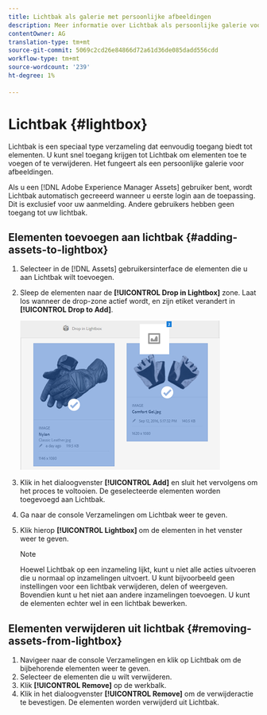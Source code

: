 ```yaml
---
title: Lichtbak als galerie met persoonlijke afbeeldingen
description: Meer informatie over Lichtbak als persoonlijke galerie voor afbeeldingen in Adobe Experience Manager Assets].
contentOwner: AG
translation-type: tm+mt
source-git-commit: 5069c2cd26e84866d72a61d36de085dadd556cdd
workflow-type: tm+mt
source-wordcount: '239'
ht-degree: 1%

---
```



# Lichtbak {#lightbox}

Lichtbak is een speciaal type verzameling dat eenvoudig toegang biedt tot elementen. U kunt snel toegang krijgen tot Lichtbak om elementen toe te voegen of te verwijderen. Het fungeert als een persoonlijke galerie voor afbeeldingen.

Als u een [!DNL Adobe Experience Manager Assets] gebruiker bent, wordt Lichtbak automatisch gecreeerd wanneer u eerste login aan de toepassing. Dit is exclusief voor uw aanmelding. Andere gebruikers hebben geen toegang tot uw lichtbak.

## Elementen toevoegen aan lichtbak {#adding-assets-to-lightbox}

1. Selecteer in de [!DNL Assets] gebruikersinterface de elementen die u aan Lichtbak wilt toevoegen.
1. Sleep de elementen naar de **[!UICONTROL Drop in Lightbox]** zone. Laat los wanneer de drop-zone actief wordt, en zijn etiket verandert in **[!UICONTROL Drop to Add]**.

   ![add_to_lightbox](assets/add_to_lightbox.png)

1. Klik in het dialoogvenster **[!UICONTROL Add]** en sluit het vervolgens om het proces te voltooien. De geselecteerde elementen worden toegevoegd aan Lichtbak.
1. Ga naar de console Verzamelingen om Lichtbak weer te geven.
1. Klik hierop **[!UICONTROL Lightbox]** om de elementen in het venster weer te geven.

   >[!NOTE]
   >
   >Hoewel Lichtbak op een inzameling lijkt, kunt u niet alle acties uitvoeren die u normaal op inzamelingen uitvoert. U kunt bijvoorbeeld geen instellingen voor een lichtbak verwijderen, delen of weergeven. Bovendien kunt u het niet aan andere inzamelingen toevoegen. U kunt de elementen echter wel in een lichtbak bewerken.

## Elementen verwijderen uit lichtbak {#removing-assets-from-lightbox}

1. Navigeer naar de console Verzamelingen en klik op Lichtbak om de bijbehorende elementen weer te geven.
1. Selecteer de elementen die u wilt verwijderen.
1. Klik **[!UICONTROL Remove]** op de werkbalk.
1. Klik in het dialoogvenster **[!UICONTROL Remove]** om de verwijderactie te bevestigen. De elementen worden verwijderd uit Lichtbak.
